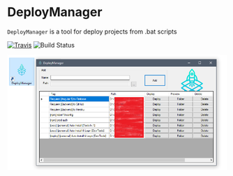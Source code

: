 # DeployManager

`DeployManager` is a tool for deploy projects from .bat scripts

[![Travis](https://travis-ci.com/doze-group/DeployManager.svg?branch=master)](https://travis-ci.com/doze-group/DeployManager) ![Build Status](https://dev.azure.com/doze-group/Pipelines_test/_apis/build/status/doze-group.DeployManager?branchName=master)

![](preview.png?raw=true "")